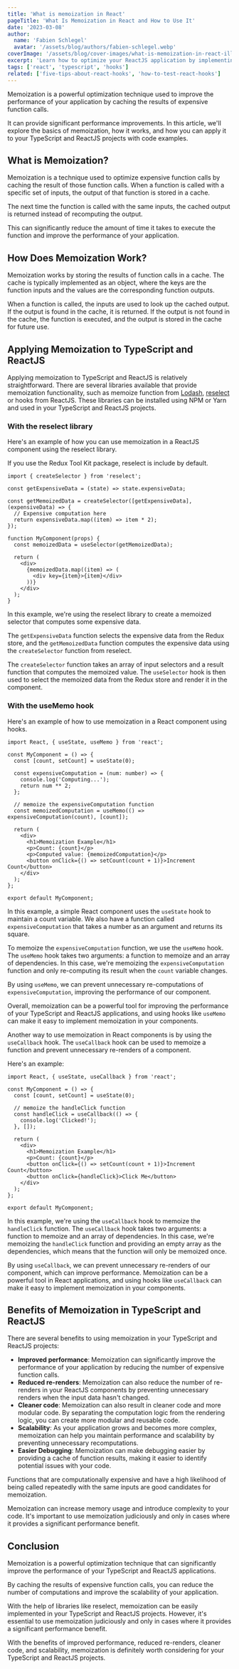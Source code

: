 ```yaml
---
title: 'What is memoization in React'
pageTitle: 'What Is Memoization in React and How to Use It'
date: '2023-03-08'
author:
  name: 'Fabien Schlegel'
  avatar: '/assets/blog/authors/fabien-schlegel.webp'
coverImage: '/assets/blog/cover-images/what-is-memoization-in-react-illustration.webp'
excerpt: 'Learn how to optimize your ReactJS application by implementing memoization using TypeScript. This article covers the basics of memoization, how it works, and how you can use it.'
tags: ['react', 'typescript', 'hooks']
related: ['five-tips-about-react-hooks', 'how-to-test-react-hooks']
---
```


Memoization is a powerful optimization technique used to improve the performance of your application by caching the results of expensive function calls.

It can provide significant performance improvements. In this article, we'll explore the basics of memoization, how it works, and how you can apply it to your TypeScript and ReactJS projects with code examples.

## What is Memoization?

Memoization is a technique used to optimize expensive function calls by caching the result of those function calls. When a function is called with a specific set of inputs, the output of that function is stored in a cache.

The next time the function is called with the same inputs, the cached output is returned instead of recomputing the output.

This can significantly reduce the amount of time it takes to execute the function and improve the performance of your application.

## How Does Memoization Work?

Memoization works by storing the results of function calls in a cache. The cache is typically implemented as an object, where the keys are the function inputs and the values are the corresponding function outputs.

When a function is called, the inputs are used to look up the cached output. If the output is found in the cache, it is returned. If the output is not found in the cache, the function is executed, and the output is stored in the cache for future use.

## Applying Memoization to TypeScript and ReactJS

Applying memoization to TypeScript and ReactJS is relatively straightforward. There are several libraries available that provide memoization functionality, such as memoize function from [Lodash](https://lodash.com/docs/4.17.15#memoize), [reselect](https://github.com/reduxjs/reselect) or hooks from ReactJS. These libraries can be installed using NPM or Yarn and used in your TypeScript and ReactJS projects.

### With the reselect library

Here's an example of how you can use memoization in a ReactJS component using the reselect library.

If you use the Redux Tool Kit package, reselect is include by default.

```tsx
import { createSelector } from 'reselect';

const getExpensiveData = (state) => state.expensiveData;

const getMemoizedData = createSelector([getExpensiveData], (expensiveData) => {
  // Expensive computation here
  return expensiveData.map((item) => item * 2);
});

function MyComponent(props) {
  const memoizedData = useSelector(getMemoizedData);

  return (
    <div>
      {memoizedData.map((item) => (
        <div key={item}>{item}</div>
      ))}
    </div>
  );
}
```

In this example, we're using the reselect library to create a memoized selector that computes some expensive data.

The `getExpensiveData` function selects the expensive data from the Redux store, and the `getMemoizedData` function computes the expensive data using the `createSelector` function from reselect.

The `createSelector` function takes an array of input selectors and a result function that computes the memoized value. The `useSelector` hook is then used to select the memoized data from the Redux store and render it in the component.

### With the useMemo hook

Here's an example of how to use memoization in a React component using hooks.

```tsx
import React, { useState, useMemo } from 'react';

const MyComponent = () => {
  const [count, setCount] = useState(0);

  const expensiveComputation = (num: number) => {
    console.log('Computing...');
    return num ** 2;
  };

  // memoize the expensiveComputation function
  const memoizedComputation = useMemo(() => expensiveComputation(count), [count]);

  return (
    <div>
      <h1>Memoization Example</h1>
      <p>Count: {count}</p>
      <p>Computed value: {memoizedComputation}</p>
      <button onClick={() => setCount(count + 1)}>Increment Count</button>
    </div>
  );
};

export default MyComponent;
```

In this example, a simple React component uses the `useState` hook to maintain a count variable. We also have a function called `expensiveComputation` that takes a number as an argument and returns its square.

To memoize the `expensiveComputation` function, we use the `useMemo` hook. The `useMemo` hook takes two arguments: a function to memoize and an array of dependencies. In this case, we're memoizing the `expensiveComputation` function and only re-computing its result when the `count` variable changes.

By using `useMemo`, we can prevent unnecessary re-computations of `expensiveComputation`, improving the performance of our component.

Overall, memoization can be a powerful tool for improving the performance of your TypeScript and ReactJS applications, and using hooks like `useMemo` can make it easy to implement memoization in your components.

Another way to use memoization in React components is by using the `useCallback` hook. The `useCallback` hook can be used to memoize a function and prevent unnecessary re-renders of a component.

Here's an example:

```tsx
import React, { useState, useCallback } from 'react';

const MyComponent = () => {
  const [count, setCount] = useState(0);

  // memoize the handleClick function
  const handleClick = useCallback(() => {
    console.log('Clicked!');
  }, []);

  return (
    <div>
      <h1>Memoization Example</h1>
      <p>Count: {count}</p>
      <button onClick={() => setCount(count + 1)}>Increment Count</button>
      <button onClick={handleClick}>Click Me</button>
    </div>
  );
};

export default MyComponent;
```

In this example, we're using the `useCallback` hook to memoize the `handleClick` function. The `useCallback` hook takes two arguments: a function to memoize and an array of dependencies. In this case, we're memoizing the `handleClick` function and providing an empty array as the dependencies, which means that the function will only be memoized once.

By using `useCallback`, we can prevent unnecessary re-renders of our component, which can improve performance. Memoization can be a powerful tool in React applications, and using hooks like `useCallback` can make it easy to implement memoization in your components.

## Benefits of Memoization in TypeScript and ReactJS

There are several benefits to using memoization in your TypeScript and ReactJS projects:

- **Improved performance**: Memoization can significantly improve the performance of your application by reducing the number of expensive function calls.
- **Reduced re-renders**: Memoization can also reduce the number of re-renders in your ReactJS components by preventing unnecessary renders when the input data hasn't changed.
- **Cleaner code**: Memoization can also result in cleaner code and more modular code. By separating the computation logic from the rendering logic, you can create more modular and reusable code.
- **Scalability**: As your application grows and becomes more complex, memoization can help you maintain performance and scalability by preventing unnecessary recomputations.
- **Easier Debugging**: Memoization can make debugging easier by providing a cache of function results, making it easier to identify potential issues with your code.

Functions that are computationally expensive and have a high likelihood of being called repeatedly with the same inputs are good candidates for memoization.

Memoization can increase memory usage and introduce complexity to your code. It's important to use memoization judiciously and only in cases where it provides a significant performance benefit.

## Conclusion

Memoization is a powerful optimization technique that can significantly improve the performance of your TypeScript and ReactJS applications.

By caching the results of expensive function calls, you can reduce the number of computations and improve the scalability of your application.

With the help of libraries like reselect, memoization can be easily implemented in your TypeScript and ReactJS projects. However, it's essential to use memoization judiciously and only in cases where it provides a significant performance benefit.

With the benefits of improved performance, reduced re-renders, cleaner code, and scalability, memoization is definitely worth considering for your TypeScript and ReactJS projects.
